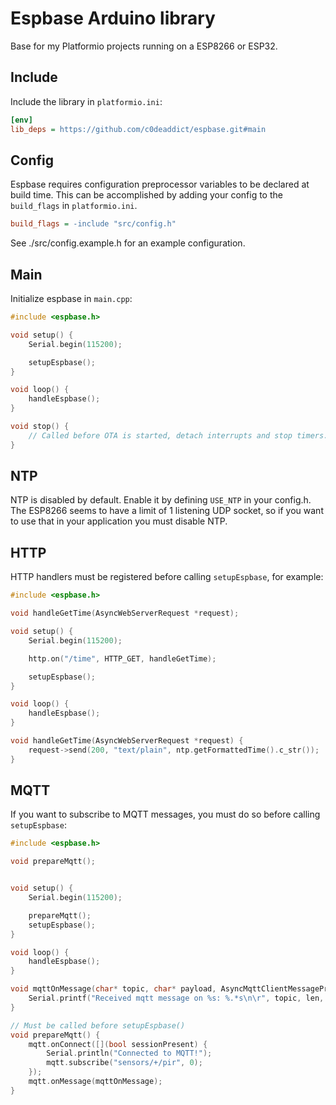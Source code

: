 # Espbase Arduino library

Base for my Platformio projects running on a ESP8266 or ESP32.

## Include

Include the library in `platformio.ini`:

```ini
[env]
lib_deps = https://github.com/c0deaddict/espbase.git#main
```

## Config

Espbase requires configuration preprocessor variables to be declared at build
time. This can be accomplished by adding your config to the `build_flags` in
`platformio.ini`.

```ini
build_flags = -include "src/config.h"
```

See ./src/config.example.h for an example configuration.

## Main

Initialize espbase in `main.cpp`:

```c
#include <espbase.h>

void setup() {
    Serial.begin(115200);

    setupEspbase();
}

void loop() {
    handleEspbase();
}

void stop() {
    // Called before OTA is started, detach interrupts and stop timers.
}
```

## NTP

NTP is disabled by default. Enable it by defining `USE_NTP` in your config.h.
The ESP8266 seems to have a limit of 1 listening UDP socket, so if you want to
use that in your application you must disable NTP.

## HTTP

HTTP handlers must be registered before calling `setupEspbase`, for example:

```c
#include <espbase.h>

void handleGetTime(AsyncWebServerRequest *request);

void setup() {
    Serial.begin(115200);

    http.on("/time", HTTP_GET, handleGetTime);

    setupEspbase();
}

void loop() {
    handleEspbase();
}

void handleGetTime(AsyncWebServerRequest *request) {
    request->send(200, "text/plain", ntp.getFormattedTime().c_str());
}
```

## MQTT

If you want to subscribe to MQTT messages, you must do so before calling
`setupEspbase`:

```c
#include <espbase.h>

void prepareMqtt();


void setup() {
    Serial.begin(115200);

    prepareMqtt();
    setupEspbase();
}

void loop() {
    handleEspbase();
}

void mqttOnMessage(char* topic, char* payload, AsyncMqttClientMessageProperties properties, size_t len, size_t index, size_t total) {
    Serial.printf("Received mqtt message on %s: %.*s\n\r", topic, len, payload);
}

// Must be called before setupEspbase()
void prepareMqtt() {
    mqtt.onConnect([](bool sessionPresent) {
        Serial.println("Connected to MQTT!");
        mqtt.subscribe("sensors/+/pir", 0);
    });
    mqtt.onMessage(mqttOnMessage);
}
```
